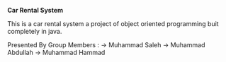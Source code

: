 <b> Car Rental System </b> 

This is a car rental system a project of object oriented programming buit completely in java.

Presented By Group Members : 
-> Muhammad Saleh
-> Muhammad Abdullah
-> Muhammad Hammad
